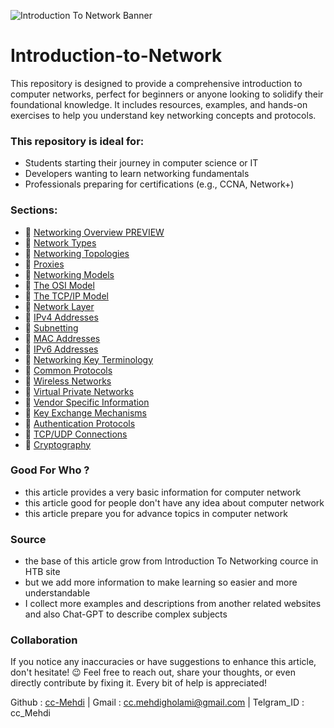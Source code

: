 ![Introduction To Network Banner](https://github.com/user-attachments/assets/394d4777-050d-418e-a89d-1047e2d0df8f)

# Introduction-to-Network
This repository is designed to provide a comprehensive introduction to computer networks, perfect for beginners or anyone looking to solidify their foundational knowledge. It includes resources, examples, and hands-on exercises to help you understand key networking concepts and protocols.

### This repository is ideal for:
- Students starting their journey in computer science or IT
- Developers wanting to learn networking fundamentals
- Professionals preparing for certifications (e.g., CCNA, Network+)

### Sections:
 - 📔 [Networking Overview PREVIEW](https://github.com/cc-Mehdi/Introduction-to-Network/blob/main/Contents/01_Networking%20Overview.md)
 - 📔 [Network Types](https://github.com/cc-Mehdi/Introduction-to-Network/blob/main/Contents/02_Network%20Types.md)
 - 📔 [Networking Topologies](https://github.com/cc-Mehdi/Introduction-to-Network/blob/main/Contents/03_Networking%20Topologies.md)
 - 📔 [Proxies](https://github.com/cc-Mehdi/Introduction-to-Network/blob/main/Contents/04_Proxies.md)
 - 📔 [Networking Models](https://github.com/cc-Mehdi/Introduction-to-Network/blob/main/Contents/05_Networking%20Models.md)
 - 📔 [The OSI Model](https://github.com/cc-Mehdi/Introduction-to-Network/blob/main/Contents/06_The%20OSI%20Model.md)
 - 📔 [The TCP/IP Model](https://github.com/cc-Mehdi/Introduction-to-Network/blob/main/Contents/07_The%20TCP-IP%20Model.md)
 - 📔 [Network Layer](https://github.com/cc-Mehdi/Introduction-to-Network/blob/main/Contents/08_Network%20Layer.md)
 - 📔 [IPv4 Addresses](https://github.com/cc-Mehdi/Introduction-to-Network/blob/main/Contents/09_IPv4%20Addresses.md)
 - 📔 [Subnetting](https://github.com/cc-Mehdi/Introduction-to-Network/blob/main/Contents/11_Subnetting.md)
 - 📔 [MAC Addresses](https://github.com/cc-Mehdi/Introduction-to-Network/blob/main/Contents/10_MAC%20Addresses.md)
 - 📔 [IPv6 Addresses](https://github.com/cc-Mehdi/Introduction-to-Network/blob/main/Contents/12_IPv6%20Addresses.md)
 - 📔 [Networking Key Terminology](https://github.com/cc-Mehdi/Introduction-to-Network/blob/main/Contents/13_Networking%20Key%20Terminology.md)
 - 📔 [Common Protocols](https://github.com/cc-Mehdi/Introduction-to-Network/blob/main/Contents/14_Common%20Protocols.md)
 - 📔 [Wireless Networks](https://github.com/cc-Mehdi/Introduction-to-Network/blob/main/Contents/15_Wireless%20Networks.md)
 - 📔 [Virtual Private Networks](https://github.com/cc-Mehdi/Introduction-to-Network/blob/main/Contents/16_Virtual%20Private%20Networks.md)
 - 📔 [Vendor Specific Information](https://github.com/cc-Mehdi/Introduction-to-Network/blob/main/Contents/17_Vendor%20Specific%20Information.md)
 - 📔 [Key Exchange Mechanisms](https://github.com/cc-Mehdi/Introduction-to-Network/blob/main/Contents/18_Key%20Exchange%20Mechanisms.md)
 - 📔 [Authentication Protocols](https://github.com/cc-Mehdi/Introduction-to-Network/blob/main/Contents/19_Authentication%20Protocols.md)
 - 📔 [TCP/UDP Connections](https://github.com/cc-Mehdi/Introduction-to-Network/blob/main/Contents/20_TCP-UDP%20Connections.md)
 - 📔 [Cryptography](https://github.com/cc-Mehdi/Introduction-to-Network/blob/main/Contents/21_Cryptography.md)

### Good For Who ?
- this article provides a very basic information for computer network
- this article good for people don't have any idea about computer network
- this article prepare you for advance topics in computer network

### Source 
- the base of this article grow from Introduction To Networking cource in HTB site
- but we add more information to make learning so easier and more understandable
- I collect more examples and descriptions from another related websites and also Chat-GPT to describe complex subjects

### Collaboration
If you notice any inaccuracies or have suggestions to enhance this article, don't hesitate! 😉 Feel free to reach out, share your thoughts, or even directly contribute by fixing it. Every bit of help is appreciated!

Github : [cc-Mehdi](https://github.com/cc-Mehdi) | Gmail : cc.mehdigholami@gmail.com | Telgram_ID : cc_Mehdi

